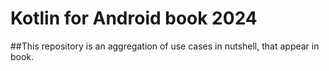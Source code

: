 # Kotlin for Android book 2024

##This repository is an aggregation of use cases in nutshell, that appear in book.
